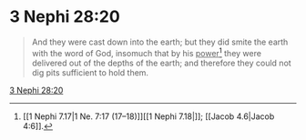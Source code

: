# 3 Nephi 28:20

> And they were cast down into the earth; but they did smite the earth with the word of God, insomuch that by his <u>power</u>[^a] they were delivered out of the depths of the earth; and therefore they could not dig pits sufficient to hold them.

[3 Nephi 28:20](https://www.churchofjesuschrist.org/study/scriptures/bofm/3-ne/28?lang=eng&id=p20#p20)


[^a]: [[1 Nephi 7.17|1 Ne. 7:17 (17–18)]][[1 Nephi 7.18|]]; [[Jacob 4.6|Jacob 4:6]].  
